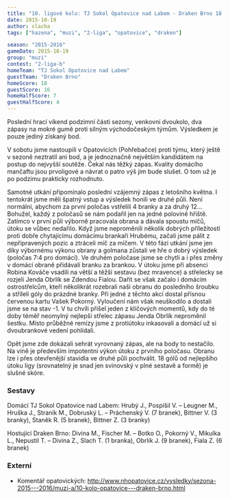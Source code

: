 ```yaml
---
title: "10. ligové kolo: TJ Sokol Opatovice nad Labem - Draken Brno 18:16 (7:4)"
date: 2015-10-19
author: slacha
tags: ["hazena", "muzi", "2-liga", "opatovice", "draken"]

season: "2015-2016"
gameDate: 2015-10-19
group: "muzi"
contest: "2-liga-b"
homeTeam: "TJ Sokol Opatovice nad Labem"
guestTeam: "Draken Brno"
homeScore: 18
guestScore: 16
homeHalfScore: 7
guestHalfScore: 4
---
```


Poslední hrací víkend podzimní části sezony, venkovní dvoukolo, dva zápasy na mokré gumě proti silným východočeským týmům. Výsledkem je pouze jediný získaný bod.

V sobotu jsme nastoupili v Opatovicích (Pohřebačce) proti týmu, který ještě v sezoně neztratil ani bod, a je jednoznačně největším kandidátem na postup do nejvyšší soutěže. Čekal nás těžký zápas. Kvality domácího mančaftu jsou prvoligové a návrat o patro výš jim bude slušet. O tom už je po podzimu prakticky rozhodnuto. 

Samotné utkání připomínalo poslední vzájemný zápas z letošního května. I tentokrát jsme měli špatný vstup a výsledek honili ve druhé půli. Není normální, abychom za první poločas vstřelili 4 branky a za druhý 12... Bohužel, každý z poločasů se nám podařil jen na jedné polovině hřiště. Zatímco v první půli výborně pracovala obrana a dávala spoustu míčů, útoku se vůbec nedařilo. Když jsme neproměnili několik dobrých příležitostí proti dobře chytajícímu domácímu brankaři Hrubému, začali jsme pálit z nepřipravených pozic a ztráceli míč za míčem. V této fázi utkání jsme jen díky výbornému výkonu obrany a golmana zůstali ve hře o dobrý výsledek (poločas 7:4 pro domácí). Ve druhém poločase jsme se chytli a i přes změny v domácí obraně přidávali branku za brankou. V útoku jsme při absenci Robina Kováče vsadili na větší a těžší sestavu (bez mravence) a střelecky se rozjeli Jenda Obrlík se Zdendou Fialou. Dařit se však začalo i domácím ostrostřelcům, kteří několikrát rozebrali naši obranu do posledního šroubku a stříleli góly do prázdné branky. Při jedné z těchto akcí dostal přísnou červenou kartu Vašek Pokorný. Vyloučení nám však neuškodilo a dostali jsme se na stav -1. V tu chvíli přišel jeden z klíčových momentů, kdy do té doby téměř neomylný nejlepší střelec zápasu Jenda Obrlík neproměnil šestku. Místo průběžné remízy jsme z protiútoku inkasovali a domácí už si dvoubrankové vedení pohlídali.

Opět jsme zde dokázali sehrát vyrovnaný zápas, ale na body to nestačilo. Na vině je především impotentní výkon útoku z prvního poločasu. Obranu lze i přes otevřenější stavidla ve druhé půli pochválit. 18 gólů od nejlepšího útoku ligy (srovnatelný je snad jen svinovský v plné sestavě a formě) je slušné skóre.

### Sestavy

Domácí TJ Sokol Opatovice nad Labem: Hrubý J., Pospíšil V. – Leugner M., Hruška J., Straník M., Dobruský L. – Práchenský V. (7 branek), Bittner V. (3 branky), Staněk R. (5 branek), Bittner Z. (3 branky)

Hostující Draken Brno: Divina M., Fischer M. – Botko O., Pokorný V., Mikulka L., Nepustil T. – Divina Z., Slach T. (1 branka), Obrlík J. (9 branek), Fiala Z. (6 branek)

### Externí  

* Komentář opatovických: http://www.nhopatovice.cz/vysledky/sezona-2015---2016/muzi-a/10-kolo-opatovice---draken-brno.html
